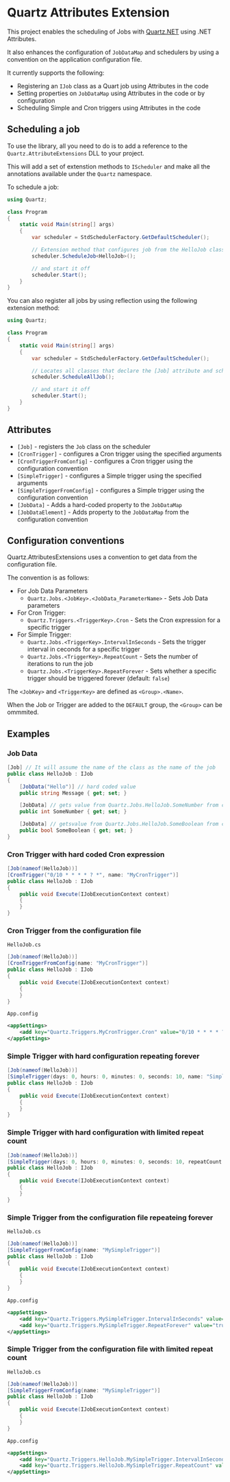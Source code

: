 # Quartz Attributes Extension

This project enables the scheduling of Jobs with [Quartz.NET](https://www.quartz-scheduler.net/) using .NET Attributes.

It also enhances the configuration of `JobDataMap` and schedulers by using a convention on the application configuration file.

It currently supports the following:

* Registering an `IJob` class as a Quart job using Attributes in the code
* Setting properties on `JobDataMap` using Attributes in the code or by configuration 
* Scheduling Simple and Cron triggers using Attributes in the code

## Scheduling a job

To use the library, all you need to do is to add a reference to the `Quartz.AttributeExtensions` DLL to your project.

This will add a set of extenstion methods to `IScheduler` and make all the annotations available under the `Quartz` namespace.

To schedule a job:

```csharp
using Quartz;

class Program
{
    static void Main(string[] args)
    {
        var scheduler = StdSchedulerFactory.GetDefaultScheduler();

        // Extension method that configures job from the HelloJob class
        scheduler.ScheduleJob<HelloJob>();

        // and start it off
        scheduler.Start();
    }
}
```

You can also register all jobs by using reflection using the following extension method:

```csharp
using Quartz;

class Program
{
    static void Main(string[] args)
    {
        var scheduler = StdSchedulerFactory.GetDefaultScheduler();

        // Locates all classes that declare the [Job] attribute and schedules them
        scheduler.ScheduleAllJob();

        // and start it off
        scheduler.Start();
    }
}
```

## Attributes

* `[Job]` - registers the `Job` class on the scheduler
* `[CronTrigger]` - configures a Cron trigger using the specified arguments
* `[CronTriggerFromConfig]` - configures a Cron trigger using the configuration convention
* `[SimpleTrigger]` - configures a Simple trigger using the specified arguments
* `[SimpleTriggerFromConfig]` - configures a Simple trigger using the configuration convention
* `[JobData]` - Adds a hard-coded property to the `JobDataMap`
* `[JobDataElement]` - Adds property to the `JobDataMap` from the configuration convention

## Configuration conventions

Quartz.AttributesExtensions uses a convention to get data from the configuration file.

The convention is as follows:

* For Job Data Parameters
    * `Quartz.Jobs.<JobKey>.<JobData_ParameterName>` - Sets Job Data parameters 
* For Cron Trigger: 
    * `Quartz.Triggers.<TriggerKey>.Cron` - Sets the Cron expression for a specific trigger
* For Simple Trigger: 
    * `Quartz.Jobs.<TriggerKey>.IntervalInSeconds` - Sets the trigger interval in ceconds for a specific trigger
    * `Quartz.Jobs.<TriggerKey>.RepeatCount` - Sets the number of iterations to run the job
    * `Quartz.Jobs.<TriggerKey>.RepeatForever` - Sets whether a specific trigger should be triggered forever (default: `false`)

The `<JobKey>` and `<TriggerKey>` are defined as `<Group>.<Name>`.

When the Job or Trigger are added to the `DEFAULT` group, the `<Group>` can be ommmited.

## Examples

### Job Data

```csharp
[Job] // It will assume the name of the class as the name of the job
public class HelloJob : IJob
{
    [JobData("Hello")] // hard coded value
    public string Message { get; set; }

    [JobData] // gets value from Quartz.Jobs.HelloJob.SomeNumber from configuration
    public int SomeNumber { get; set; }

    [JobData] // getsvalue from Quartz.Jobs.HelloJob.SomeBoolean from configuration
    public bool SomeBoolean { get; set; }
}
```

### Cron Trigger with hard coded Cron expression

```csharp
[Job(nameof(HelloJob))]
[CronTrigger("0/10 * * * * ? *", name: "MyCronTrigger")]
public class HelloJob : IJob
{
    public void Execute(IJobExecutionContext context)
    {
    }
}
```

### Cron Trigger from the configuration file

`HelloJob.cs`

```csharp
[Job(nameof(HelloJob))]
[CronTriggerFromConfig(name: "MyCronTrigger")]
public class HelloJob : IJob
{
    public void Execute(IJobExecutionContext context)
    {
    }
}
```

`App.config`

```xml
<appSettings>
    <add key="Quartz.Triggers.MyCronTrigger.Cron" value="0/10 * * * * ? *"/>
</appSettings>
```

### Simple Trigger with hard configuration repeating forever

```csharp
[Job(nameof(HelloJob))]
[SimpleTrigger(days: 0, hours: 0, minutes: 0, seconds: 10, name: "SimpleTrigger_Forever")]
public class HelloJob : IJob
{
    public void Execute(IJobExecutionContext context)
    {
    }
}
```

### Simple Trigger with hard configuration with limited repeat count

```csharp
[Job(nameof(HelloJob))]
[SimpleTrigger(days: 0, hours: 0, minutes: 0, seconds: 10, repeatCount: 50 name: "SimpleTrigger_Count")]
public class HelloJob : IJob
{
    public void Execute(IJobExecutionContext context)
    {
    }
}
```

### Simple Trigger from the configuration file repeateing forever

`HelloJob.cs`

```csharp
[Job(nameof(HelloJob))]
[SimpleTriggerFromConfig(name: "MySimpleTrigger")]
public class HelloJob : IJob
{
    public void Execute(IJobExecutionContext context)
    {
    }
}
```

`App.config`

```xml
<appSettings>
    <add key="Quartz.Triggers.MySimpleTrigger.IntervalInSeconds" value="5"/>
    <add key="Quartz.Triggers.MySimpleTrigger.RepeatForever" value="true"/>
</appSettings>
```

### Simple Trigger from the configuration file with limited repeat count

`HelloJob.cs`

```csharp
[Job(nameof(HelloJob))]
[SimpleTriggerFromConfig(name: "MySimpleTrigger")]
public class HelloJob : IJob
{
    public void Execute(IJobExecutionContext context)
    {
    }
}
```

`App.config`

```xml
<appSettings>
    <add key="Quartz.Triggers.HelloJob.MySimpleTrigger.IntervalInSeconds" value="5"/>
    <add key="Quartz.Triggers.HelloJob.MySimpleTrigger.RepeatCount" value="100"/>
</appSettings>
```
